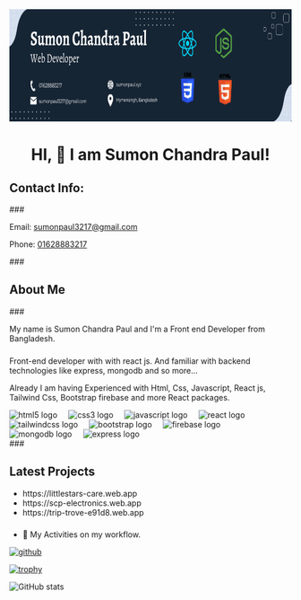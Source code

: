<div align="center">
  <img height="200" src="https://raw.githubusercontent.com/sumonpaul55/sumonpaul55/main/githubbanner.png"  />
</div>

<h1 align="center">HI,  👋 I am Sumon Chandra Paul!</h1>

<h2 align="left">Contact Info:</h2>
###
<p align="left">Email: <a href="mailto:sumonpaul3217@gmail.com">sumonpaul3217@gmail.com</a></p>  

<p align="left"> Phone: <a href="tel:+8801628883217">01628883217</a></p>
###
<h2 align="left">About Me</h2>
###
<p align="left">My name is Sumon Chandra Paul and I'm a Front end Developer from Bangladesh.</p>

###

<p align="left">Front-end developer with with react js. And familiar with backend technologies like express, mongodb and so more...</p>
<p align="left">Already I am having Experienced with Html, Css, Javascript, React js, Tailwind Css, Bootstrap firebase and more React packages.</p>


<div align="left">
  <img src="https://cdn.jsdelivr.net/gh/devicons/devicon/icons/html5/html5-original.svg" height="40" alt="html5 logo"  />
  <img width="12" />
  <img src="https://cdn.jsdelivr.net/gh/devicons/devicon/icons/css3/css3-original.svg" height="40" alt="css3 logo"  />
  <img width="12" />
  <img src="https://cdn.jsdelivr.net/gh/devicons/devicon/icons/javascript/javascript-original.svg" height="40" alt="javascript logo"  />
  <img width="12" />
  <img src="https://cdn.jsdelivr.net/gh/devicons/devicon/icons/react/react-original.svg" height="40" alt="react logo"  />
  <img width="12" />
  <img src="https://cdn.jsdelivr.net/gh/devicons/devicon/icons/tailwindcss/tailwindcss-original-wordmark.svg" height="40" alt="tailwindcss logo"  />
  <img width="12" />
  <img src="https://cdn.jsdelivr.net/gh/devicons/devicon/icons/bootstrap/bootstrap-original.svg" height="40" alt="bootstrap logo"  />
  <img width="12" />
  <img src="https://cdn.jsdelivr.net/gh/devicons/devicon/icons/firebase/firebase-plain.svg" height="40" alt="firebase logo"  />
  <img width="12" />
  <img src="https://cdn.jsdelivr.net/gh/devicons/devicon/icons/mongodb/mongodb-original.svg" height="40" alt="mongodb logo"  />
  <img width="12" />
  <img src="https://cdn.jsdelivr.net/gh/devicons/devicon/icons/express/express-original.svg" height="40" alt="express logo"  />
</div>
###
<div>
  <h2>Latest Projects</h2>
<ul>
  <li>
    https://littlestars-care.web.app
  </li>
   <li>
     https://scp-electronics.web.app
  </li>
   <li>
     https://trip-trove-e91d8.web.app
  </li>
</ul>
</div>

###



- 🔭 My Activities on my workflow. 


[<img src='https://cdn.jsdelivr.net/npm/simple-icons@3.0.1/icons/github.svg' alt='github' height='40'>](https://github.com/sumonpaul55)  

[![trophy](https://github-profile-trophy.vercel.app/?username=sumonpaul55)](https://github.com/ryo-ma/github-profile-trophy)

![GitHub stats](https://github-readme-stats.vercel.app/api?username=sumonpaul55&show_icons=true)  

